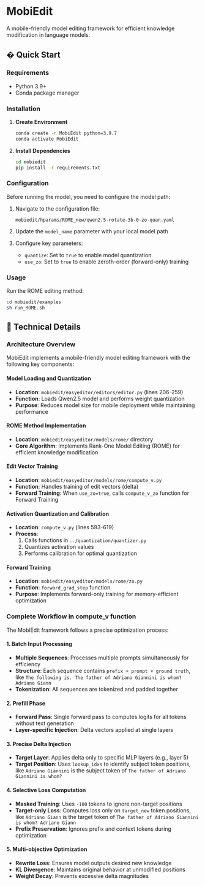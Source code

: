 # MobiEdit

A mobile-friendly model editing framework for efficient knowledge modification in language models.

## � Quick Start

### Requirements

- Python 3.9+
- Conda package manager

### Installation

1. **Create Environment**
   ```bash
   conda create -n MobiEdit python=3.9.7
   conda activate MobiEdit
   ```

2. **Install Dependencies**
   ```bash
   cd mobiedit
   pip install -r requirements.txt
   ```

### Configuration

Before running the model, you need to configure the model path:

1. Navigate to the configuration file:
   ```
   mobiedit/hparams/ROME_new/qwen2.5-rotate-3b-0-zo-quan.yaml
   ```

2. Update the `model_name` parameter with your local model path

3. Configure key parameters:
   - `quantize`: Set to `true` to enable model quantization
   - `use_zo`: Set to `true` to enable zeroth-order (forward-only) training

### Usage

Run the ROME editing method:

```bash
cd mobiedit/examples
sh run_ROME.sh
```

## 🔧 Technical Details

### Architecture Overview

MobiEdit implements a mobile-friendly model editing framework with the following key components:

#### Model Loading and Quantization
- **Location**: `mobiedit/easyeditor/editors/editor.py` (lines 206-259)
- **Function**: Loads Qwen2.5 model and performs weight quantization
- **Purpose**: Reduces model size for mobile deployment while maintaining performance

#### ROME Method Implementation
- **Location**: `mobiedit/easyeditor/models/rome/` directory
- **Core Algorithm**: Implements Rank-One Model Editing (ROME) for efficient knowledge modification

#### Edit Vector Training
- **Location**: `mobiedit/easyeditor/models/rome/compute_v.py`
- **Function**: Handles training of edit vectors (delta)
- **Forward Training**: When `use_zo=true`, calls `compute_v_zo` function for Forward Training

#### Activation Quantization and Calibration
- **Location**: `compute_v.py` (lines 593-619)
- **Process**: 
  1. Calls functions in `../quantization/quantizer.py`
  2. Quantizes activation values
  3. Performs calibration for optimal quantization

#### Forward Training
- **Location**: `mobiedit/easyeditor/models/rome/zo.py`
- **Function**: `forward_grad_step` function
- **Purpose**: Implements forward-only training for memory-efficient optimization

### Complete Workflow in compute_v function

The MobiEdit framework follows a precise optimization process:

#### 1. Batch Input Processing
- **Multiple Sequences**: Processes multiple prompts simultaneously for efficiency
- **Structure**: Each sequence contains `prefix + prompt + ground truth`, like `The following is. The father of Adriano Giannini is whom? Adriano Giann`
- **Tokenization**: All sequences are tokenized and padded together

#### 2. Prefill Phase
- **Forward Pass**: Single forward pass to computes logits for all tokens without text generation
- **Layer-specific Injection**: Delta vectors applied at single layers

#### 3. Precise Delta Injection
- **Target Layer**: Applies delta only to specific MLP layers (e.g., layer 5)
- **Target Position**: Uses `lookup_idxs` to identify subject token positions, like `Adriano Giannini` is the subject token of `The father of Adriano Giannini is whom?`

#### 4. Selective Loss Computation
- **Masked Training**: Uses `-100` tokens to ignore non-target positions
- **Target-only Loss**: Computes loss only on `target_new` token positions,  like `Adriano Giann` is the target token of `The father of Adriano Giannini is whom? Adriano Giann`
- **Prefix Preservation**: Ignores prefix and context tokens during optimization

#### 5. Multi-objective Optimization
- **Rewrite Loss**: Ensures model outputs desired new knowledge
- **KL Divergence**: Maintains original behavior at unmodified positions
- **Weight Decay**: Prevents excessive delta magnitudes






